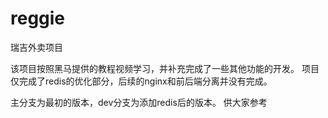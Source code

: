 # reggie
瑞吉外卖项目

该项目按照黑马提供的教程视频学习，并补充完成了一些其他功能的开发。
项目仅完成了redis的优化部分，后续的nginx和前后端分离并没有完成。

主分支为最初的版本，dev分支为添加redis后的版本。
供大家参考
